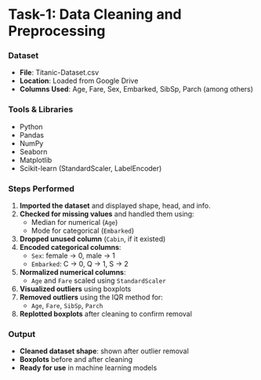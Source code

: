 # Task-1: Data Cleaning and Preprocessing

### **Dataset**

* **File**: Titanic-Dataset.csv
* **Location**: Loaded from Google Drive
* **Columns Used**: Age, Fare, Sex, Embarked, SibSp, Parch (among others)

### **Tools & Libraries**

* Python
* Pandas
* NumPy
* Seaborn
* Matplotlib
* Scikit-learn (StandardScaler, LabelEncoder)

### **Steps Performed**

1. **Imported the dataset** and displayed shape, head, and info.
2. **Checked for missing values** and handled them using:
   * Median for numerical (`Age`)
   * Mode for categorical (`Embarked`)
3. **Dropped unused column** (`Cabin`, if it existed)
4. **Encoded categorical columns**:
   * `Sex`: female → 0, male → 1
   * `Embarked`: C → 0, Q → 1, S → 2
5. **Normalized numerical columns**:
   * `Age` and `Fare` scaled using `StandardScaler`
6. **Visualized outliers** using boxplots
7. **Removed outliers** using the IQR method for:
   * `Age`, `Fare`, `SibSp`, `Parch`
8. **Replotted boxplots** after cleaning to confirm removal

### **Output**

* **Cleaned dataset shape**: shown after outlier removal
* **Boxplots** before and after cleaning
* **Ready for use** in machine learning models

